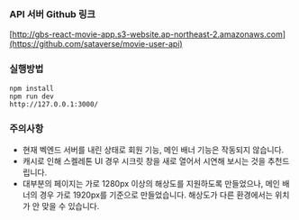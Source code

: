 ### API 서버 Github 링크

[http://gbs-react-movie-app.s3-website.ap-northeast-2.amazonaws.com](https://github.com/sataverse/movie-user-api)



### 실행방법

```
npm install
npm run dev
http://127.0.0.1:3000/
```



### 주의사항

* 현재 벡엔드 서버를 내린 상태로 회원 기능, 메인 배너 기능은 작동되지 않습니다.
* 캐시로 인해 스켈레톤 UI 경우 시크릿 창을 새로 열어서 시연해 보시는 것을 추천드립니다.
* 대부분의 페이지는 가로 1280px 이상의 해상도를 지원하도록 만들었으나, 메인 배너의 경우 가로 1920px를 기준으로 만들었습니다. 해상도가 다른 환경에서는 위치가 안 맞을 수 있습니다.
